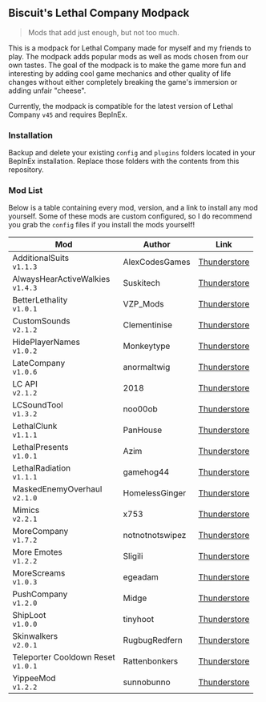 
## Biscuit's Lethal Company Modpack

> Mods that add just enough, but not too much.

This is a modpack for Lethal Company made for myself and my friends to play. The modpack adds popular mods as well as mods chosen from our own tastes. The goal of the modpack is to make the game more fun and interesting by adding cool game mechanics and other quality of life changes without either completely breaking the game's immersion or adding unfair "cheese".

Currently, the modpack is compatible for the latest version of Lethal Company `v45` and requires BepInEx.

### Installation
Backup and delete your existing `config` and `plugins` folders located in your BepInEx installation. Replace those folders with the contents from this repository.

### Mod List
Below is a table containing every mod, version, and a link to install any mod yourself. Some of these mods are custom configured, so I do recommend you grab the `config` files if you install the mods yourself!

| Mod                                   | Author          | Link                                                                                                |
|---------------------------------------|-----------------|-----------------------------------------------------------------------------------------------------|
| AdditionalSuits<br>`v1.1.3`           | AlexCodesGames  | [Thunderstore](https://thunderstore.io/c/lethal-company/p/AlexCodesGames/AdditionalSuits/)          |
| AlwaysHearActiveWalkies<br>`v1.4.3`   | Suskitech       | [Thunderstore](https://thunderstore.io/c/lethal-company/p/Suskitech/AlwaysHearActiveWalkies/)       |
| BetterLethality<br>`v1.0.1`           | VZP_Mods        | [Thunderstore](https://thunderstore.io/c/lethal-company/p/VZP_Mods/BetterLethality/)                |
| CustomSounds<br>`v2.1.2`              | Clementinise    | [Thunderstore](https://thunderstore.io/c/lethal-company/p/Clementinise/CustomSounds/)               |
| HidePlayerNames<br>`v1.0.2`           | Monkeytype      | [Thunderstore](https://thunderstore.io/c/lethal-company/p/Monkeytype/HidePlayerNames/)              |
| LateCompany<br>`v1.0.6`               | anormaltwig     | [Thunderstore](https://thunderstore.io/c/lethal-company/p/anormaltwig/LateCompany/)                 |
| LC API<br>`v2.1.2`                    | 2018            | [Thunderstore](https://thunderstore.io/c/lethal-company/p/2018/LC_API/)                             |
| LCSoundTool<br>`v1.3.2`               | noo00ob         | [Thunderstore](https://thunderstore.io/c/lethal-company/p/no00ob/LCSoundTool/)                      |
| LethalClunk<br>`v1.1.1`               | PanHouse        | [Thunderstore](https://thunderstore.io/c/lethal-company/p/PanHouse/LethalClunk/)                    |
| LethalPresents<br>`v1.0.1`            | Azim            | [Thunderstore](https://thunderstore.io/c/lethal-company/p/Azim/LethalPresents/)                     |
| LethalRadiation<br>`v1.1.1`           | gamehog44       | [Thunderstore](https://thunderstore.io/c/lethal-company/p/gamehog44/LethalRadiation/)               |
| MaskedEnemyOverhaul<br>`v2.1.0`       | HomelessGinger  | [Thunderstore](https://thunderstore.io/c/lethal-company/p/HomelessGinger/MaskedEnemyOverhaul/)      |
| Mimics<br>`v2.2.1`                    | x753            | [Thunderstore](https://thunderstore.io/c/lethal-company/p/x753/Mimics/)                             |
| MoreCompany<br>`v1.7.2`               | notnotnotswipez | [Thunderstore](https://thunderstore.io/c/lethal-company/p/notnotnotswipez/MoreCompany/)             |
| More Emotes<br>`v1.2.2`               | Sligili         | [Thunderstore](https://thunderstore.io/c/lethal-company/p/Sligili/More_Emotes/)                     |
| MoreScreams<br>`v1.0.3`               | egeadam         | [Thunderstore](https://thunderstore.io/c/lethal-company/p/egeadam/MoreScreams/)                     |
| PushCompany<br>`v1.2.0`               | Midge           | [Thunderstore](https://thunderstore.io/c/lethal-company/p/Midge/PushCompany/)                       |
| ShipLoot<br>`v1.0.0`                  | tinyhoot        | [Thunderstore](https://thunderstore.io/c/lethal-company/p/tinyhoot/ShipLoot/)                       |
| Skinwalkers<br>`v2.0.1`               | RugbugRedfern   | [Thunderstore](https://thunderstore.io/c/lethal-company/p/RugbugRedfern/Skinwalkers/)               |
| Teleporter Cooldown Reset<br>`v1.0.1` | Rattenbonkers   | [Thunderstore](https://thunderstore.io/c/lethal-company/p/Rattenbonkers/Teleporter_Cooldown_Reset/) |
| YippeeMod<br>`v1.2.2`                 | sunnobunno      | [Thunderstore](https://thunderstore.io/c/lethal-company/p/sunnobunno/YippeeMod/)                    |
